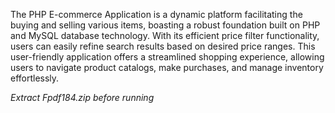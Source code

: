 The PHP E-commerce Application is a dynamic platform facilitating the buying and selling various items, boasting a robust foundation built on PHP and MySQL database technology. With its efficient price filter functionality, users can easily refine search results based on desired price ranges. This user-friendly application offers a streamlined shopping experience, allowing users to navigate product catalogs, make purchases, and manage inventory effortlessly. 

*Extract Fpdf184.zip before running*
